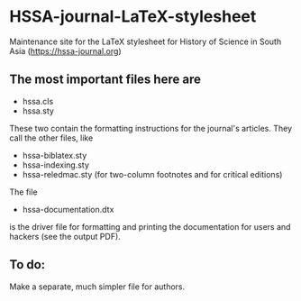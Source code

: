 # HSSA-journal-LaTeX-stylesheet
Maintenance site for the LaTeX stylesheet for History of Science in South Asia (https://hssa-journal.org)

## The most important files here are 

* hssa.cls
* hssa.sty

These two contain the formatting instructions for the journal's articles.  They call the other files, like

* hssa-biblatex.sty
* hssa-indexing.sty
* hssa-reledmac.sty  (for two-column footnotes and for critical editions)

The file 

* hssa-documentation.dtx

is the driver file for formatting and printing the documentation for users and hackers (see the output PDF).

## To do:

Make a separate, much simpler file for authors.
